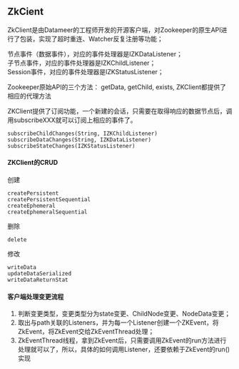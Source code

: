 ## ZkCient

ZkClient是由Datameer的工程师开发的开源客户端，对Zookeeper的原生API进行了包装，实现了超时重连、Watcher反复注册等功能；

  节点事件（数据事件），对应的事件处理器是IZKDataListener；\
  子节点事件，对应的事件处理器是IZKChildListener； \
  Session事件，对应的事件处理器是IZKStatusListener；


Zookeeper原始API的三个方法： getData, getChild, exists, ZKClient都提供了相应的代理方法

ZKClient提供了订阅功能，一个新建的会话，只需要在取得响应的数据节点后，调用subscribeXXX就可以订阅上相应的事件了。
```
subscribeChildChanges(String, IZKChildListener)
subscribeDataChanges(String, IZKDataListener)
subscribeStateChanges(IZKStatusListener)
```

#### ZKClient的CRUD

创建
```
createPersistent
createPersistentSequential
createEphemeral
createEphemeralSequential
```

删除
```
delete
```

修改
```
writeData
updateDataSerialized
writeDataReturnStat
```

#### 客户端处理变更流程

1. 判断变更类型，变更类型分为state变更、ChildNode变更、NodeData变更；
2. 取出与path关联的Listeners，并为每一个Listener创建一个ZKEvent，将ZkEvent，将ZkEvent交给ZkEventThread处理；
3. ZkEventThread线程，拿到ZkEvent后，只需要调用ZkEvent的run方法进行处理就可以了，所以，具体的如何调用Listener，还要依赖于ZkEvent的run()实现


